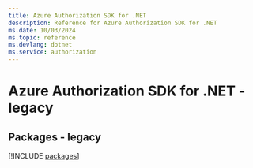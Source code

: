 ```yaml
---
title: Azure Authorization SDK for .NET
description: Reference for Azure Authorization SDK for .NET
ms.date: 10/03/2024
ms.topic: reference
ms.devlang: dotnet
ms.service: authorization
---
```

# Azure Authorization SDK for .NET - legacy
## Packages - legacy
[!INCLUDE [packages](authorization-index.md)]